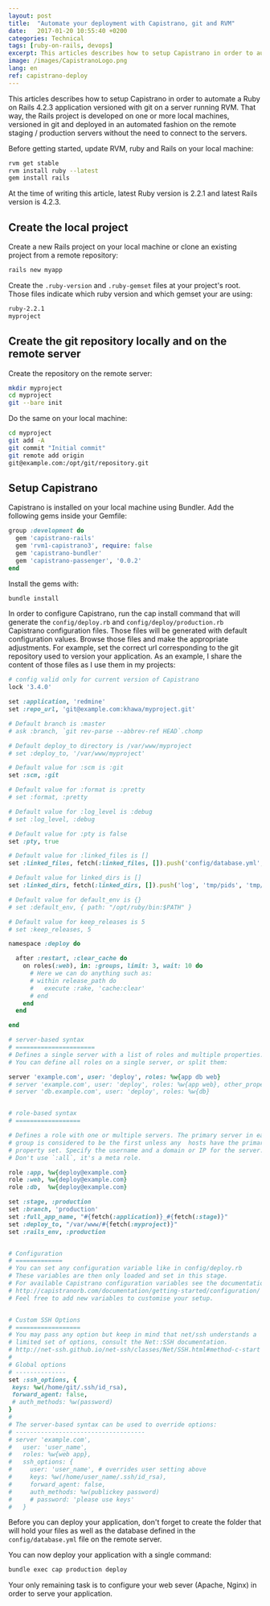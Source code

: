 ```yaml
---
layout: post
title:  "Automate your deployment with Capistrano, git and RVM"
date:   2017-01-20 10:55:40 +0200
categories: Technical
tags: [ruby-on-rails, devops]
excerpt: This articles describes how to setup Capistrano in order to automate a Ruby on Rails application.
image: /images/CapistranoLogo.png
lang: en
ref: capistrano-deploy
---
```


This articles describes how to setup Capistrano in order to automate a Ruby on Rails 4.2.3 application versioned with git on a server running RVM.
That way, the Rails project is developed on one or more local machines, versioned in git and deployed in an automated fashion on the remote staging / production servers without the need to connect to the servers.


Before getting started, update RVM, ruby and Rails on your local machine:

```bash
rvm get stable
rvm install ruby --latest
gem install rails
```

At the time of writing this article, latest Ruby version is 2.2.1 and latest Rails version is 4.2.3.

Create the local project
------------------------

Create a new Rails project on your local machine or clone an existing project from a remote repository:

```bash
rails new myapp
```

Create the `.ruby-version` and `.ruby-gemset` files at your project's root.
Those files indicate which ruby version and which gemset your are using:

```bash
ruby-2.2.1
myproject
```

Create the git repository locally and on the remote server
----------------------------------------------------------

Create the repository on the remote server:

```bash
mkdir myproject
cd myproject
git --bare init
```

Do the same on your local machine:

```bash
cd myproject
git add -A
git commit "Initial commit"
git remote add origin
git@example.com:/opt/git/repository.git
```

Setup Capistrano
----------------

Capistrano is installed on your local machine using Bundler.
Add the following gems inside your Gemfile:

```ruby
group :development do
  gem 'capistrano-rails'
  gem 'rvm1-capistrano3', require: false
  gem 'capistrano-bundler'
  gem 'capistrano-passenger', '0.0.2'
end
```

Install the gems with:

```bash
bundle install
```

In order to configure Capistrano, run the cap install command that will generate the `config/deploy.rb` and `config/deploy/production.rb` Capistrano configuration files.
Those files will be generated with default configuration values.
Browse those files and make the appropriate adjustments.
For example, set the correct url corresponding to the git repository used to version your application.
As an example, I share the content of those files as I use them in my projects:

```ruby
# config valid only for current version of Capistrano
lock '3.4.0'

set :application, 'redmine'
set :repo_url, 'git@example.com:khawa/myproject.git'

# Default branch is :master
# ask :branch, `git rev-parse --abbrev-ref HEAD`.chomp

# Default deploy_to directory is /var/www/myproject
# set :deploy_to, '/var/www/myproject'

# Default value for :scm is :git
set :scm, :git

# Default value for :format is :pretty
# set :format, :pretty

# Default value for :log_level is :debug
# set :log_level, :debug

# Default value for :pty is false
set :pty, true

# Default value for :linked_files is []
set :linked_files, fetch(:linked_files, []).push('config/database.yml', 'config/configuration.yml')

# Default value for linked_dirs is []
set :linked_dirs, fetch(:linked_dirs, []).push('log', 'tmp/pids', 'tmp/cache', 'tmp/sockets', 'vendor/bundle', 'public/system')

# Default value for default_env is {}
# set :default_env, { path: "/opt/ruby/bin:$PATH" }

# Default value for keep_releases is 5
# set :keep_releases, 5

namespace :deploy do

  after :restart, :clear_cache do
    on roles(:web), in: :groups, limit: 3, wait: 10 do
      # Here we can do anything such as:
      # within release_path do
      #   execute :rake, 'cache:clear'
      # end
    end
  end

end

# server-based syntax
# ======================
# Defines a single server with a list of roles and multiple properties.
# You can define all roles on a single server, or split them:

server 'example.com', user: 'deploy', roles: %w{app db web}
# server 'example.com', user: 'deploy', roles: %w{app web}, other_property: :other_value
# server 'db.example.com', user: 'deploy', roles: %w{db}


# role-based syntax
# ==================

# Defines a role with one or multiple servers. The primary server in each
# group is considered to be the first unless any  hosts have the primary
# property set. Specify the username and a domain or IP for the server.
# Don't use `:all`, it's a meta role.

role :app, %w{deploy@example.com}
role :web, %w{deploy@example.com}
role :db,  %w{deploy@example.com}

set :stage, :production
set :branch, 'production'
set :full_app_name, "#{fetch(:application)}_#{fetch(:stage)}"
set :deploy_to, "/var/www/#{fetch(:myproject)}"
set :rails_env, :production


# Configuration
# =============
# You can set any configuration variable like in config/deploy.rb
# These variables are then only loaded and set in this stage.
# For available Capistrano configuration variables see the documentation page.
# http://capistranorb.com/documentation/getting-started/configuration/
# Feel free to add new variables to customise your setup.


# Custom SSH Options
# ==================
# You may pass any option but keep in mind that net/ssh understands a
# limited set of options, consult the Net::SSH documentation.
# http://net-ssh.github.io/net-ssh/classes/Net/SSH.html#method-c-start
#
# Global options
# --------------
set :ssh_options, {
 keys: %w(/home/git/.ssh/id_rsa),
 forward_agent: false,
 # auth_methods: %w(password)
}
#
# The server-based syntax can be used to override options:
# ------------------------------------
# server 'example.com',
#   user: 'user_name',
#   roles: %w{web app},
#   ssh_options: {
#     user: 'user_name', # overrides user setting above
#     keys: %w(/home/user_name/.ssh/id_rsa),
#     forward_agent: false,
#     auth_methods: %w(publickey password)
#     # password: 'please use keys'
#   }
```

Before you can deploy your application, don't forget to create the folder that will hold your files as well as the database defined in the `config/database.yml` file on the remote server.


You can now deploy your application with a single command:

```bash
bundle exec cap production deploy
```

Your only remaining task is to configure your web sever (Apache, Nginx) in order to serve your application.
